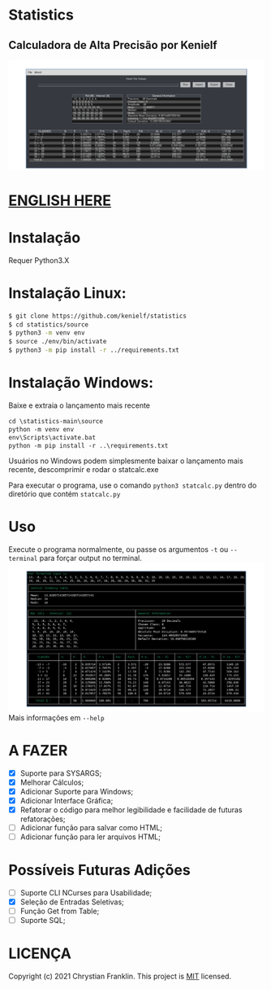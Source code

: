 # Statistics
## Calculadora de Alta Precisão por Kenielf
![janela cheia](https://github.com/kenielf/statistics/blob/main/img/full_window.png?raw=true)

# [ENGLISH HERE](README.md)

# Instalação
Requer Python3.X

# Instalação Linux:
```bash
$ git clone https://github.com/kenielf/statistics
$ cd statistics/source
$ python3 -m venv env
$ source ./env/bin/activate
$ python3 -m pip install -r ../requirements.txt
```

# Instalação Windows:
Baixe e extraia o lançamento mais recente
```
cd \statistics-main\source
python -m venv env
env\Scripts\activate.bat
python -m pip install -r ..\requirements.txt
```
Usuários no Windows podem simplesmente baixar o lançamento mais recente, descomprimir e rodar o statcalc.exe

Para executar o programa, use o comando `python3 statcalc.py` dentro do diretório que contém `statcalc.py`

# Uso
Execute o programa normalmente, ou passe os argumentos `-t` ou `--terminal` para forçar output no terminal.
![janela terminal](https://github.com/kenielf/statistics/blob/main/img/terminal_window.png?raw=true)
Mais informações em `--help`

# A FAZER
 - [X] Suporte para SYSARGS;
 - [X] Melhorar Cálculos;
 - [X] Adicionar Suporte para Windows;
 - [X] Adicionar Interface Gráfica;
 - [X] Refatorar o código para melhor legibilidade e facilidade de futuras refatorações;
 - [ ] Adicionar função para salvar como HTML;
 - [ ] Adicionar função para ler arquivos HTML;

# Possíveis Futuras Adições
 - [ ] Suporte CLI NCurses para Usabilidade;
 - [X] Seleção de Entradas Seletivas;
 - [ ] Função Get from Table;
 - [ ] Suporte SQL;

# LICENÇA
Copyright (c) 2021 Chrystian Franklin. This project is [MIT](https://github.com/kenielf/statistics/blob/main/LICENSE) licensed.
